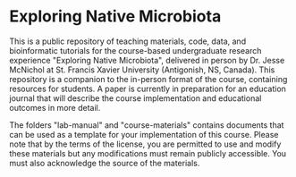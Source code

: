 # Exploring Native Microbiota

This is a public repository of teaching materials, code, data, and bioinformatic tutorials for the course-based undergraduate research experience "Exploring Native Microbiota", delivered in person by Dr. Jesse McNichol at St. Francis Xavier University (Antigonish, NS, Canada). This repository is a companion to the in-person format of the course, containing resources for students. A paper is currently in preparation for an education journal that will describe the course implementation and educational outcomes in more detail.

The folders "lab-manual" and "course-materials" contains documents that can be used as a template for your implementation of this course. Please note that by the terms of the license, you are permitted to use and modify these materials but any modifications must remain publicly accessible. You must also acknowledge the source of the materials.
